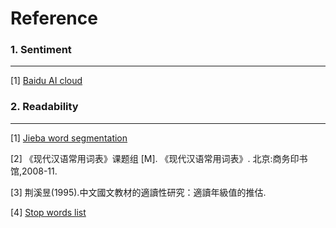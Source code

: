 # Reference

### 1. Sentiment
---
[1] [Baidu AI cloud](https://www.google.com)

### 2. Readability
---
[1] [Jieba word segmentation](https://github.com/fxsjy/jieba)

[2] 《现代汉语常用词表》课题组 [M]. 《现代汉语常用词表》. 北京:商务印书馆,2008-11.

[3] 荆溪昱(1995).中文國文教材的適讀性研究：適讀年級值的推估. 

[4] [Stop words list](https://github.com/goto456/stopwords)
